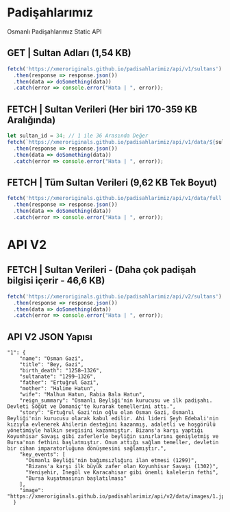# Padişahlarımız
Osmanlı Padişahlarımız Static API

GET | Sultan Adları (1,54 KB)
---
```javascript
fetch('https://xmeroriginals.github.io/padisahlarimiz/api/v1/sultans')
  .then(response => response.json())
  .then(data => doSomething(data))
  .catch(error => console.error("Hata | ", error)); 
```
FETCH | Sultan Verileri (Her biri 170-359 KB Aralığında)
---
```javascript
let sultan_id = 34; // 1 ile 36 Arasında Değer
fetch(`https://xmeroriginals.github.io/padisahlarimiz/api/v1/data/${sultan_id}`)
  .then(response => response.json())
  .then(data => doSomething(data))
  .catch(error => console.error("Hata | ", error)); 
```

FETCH | Tüm Sultan Verileri (9,62 KB Tek Boyut)
---
```javascript
fetch('https://xmeroriginals.github.io/padisahlarimiz/api/v1/data/full')
  .then(response => response.json())
  .then(data => doSomething(data))
  .catch(error => console.error("Hata | ", error)); 
```
# API V2
FETCH | Sultan Verileri - (Daha çok padişah bilgisi içerir - 46,6 KB)
---
```javascript
fetch('https://xmeroriginals.github.io/padisahlarimiz/api/v2/sultans')
  .then(response => response.json())
  .then(data => doSomething(data))
  .catch(error => console.error("Hata | ", error)); 
```
## API V2 JSON Yapısı
```
"1": {
    "name": "Osman Gazi",
    "title": "Bey, Gazi",
    "birth_death": "1258–1326",
    "sultanate": "1299–1326",
    "father": "Ertuğrul Gazi",
    "mother": "Halime Hatun",
    "wife": "Malhun Hatun, Rabia Bala Hatun",
    "reign_summary": "Osmanlı Beyliği'nin kurucusu ve ilk padişahı. Devleti Söğüt ve Domaniç'te kurarak temellerini attı.",
    "story": "Ertuğrul Gazi'nin oğlu olan Osman Gazi, Osmanlı Beyliği'nin kurucusu olarak kabul edilir. Ahi lideri Şeyh Edebali'nin kızıyla evlenerek Ahilerin desteğini kazanmış, adaletli ve hoşgörülü yönetimiyle halkın sevgisini kazanmıştır. Bizans'a karşı yaptığı Koyunhisar Savaşı gibi zaferlerle beyliğin sınırlarını genişletmiş ve Bursa'nın fethini başlatmıştır. Onun attığı sağlam temeller, devletin bir cihan imparatorluğuna dönüşmesini sağlamıştır.",
    "key_events": [
      "Osmanlı Beyliği'nin bağımsızlığını ilan etmesi (1299)",
      "Bizans'a karşı ilk büyük zafer olan Koyunhisar Savaşı (1302)",
      "Yenişehir, İnegöl ve Karacahisar gibi önemli kalelerin fethi",
      "Bursa kuşatmasının başlatılması"
    ],
    "image": "https://xmeroriginals.github.io/padisahlarimiz/api/v2/data/images/1.jpg"
  }
```
